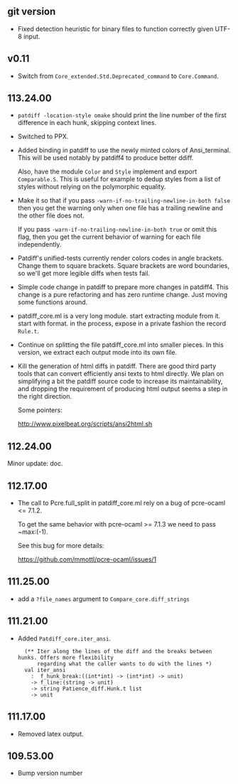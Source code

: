 ## git version

- Fixed detection heuristic for binary files to function correctly given UTF-8
  input.

## v0.11

- Switch from `Core_extended.Std.Deprecated_command` to `Core.Command`.

## 113.24.00

- `patdiff -location-style omake` should print the line number of the
  first difference in each hunk, skipping context lines.

- Switched to PPX.

- Added binding in patdiff to use the newly minted colors of Ansi\_terminal.  This
  will be used notably by patdiff4 to produce better ddiff.

  Also, have the module `Color` and `Style` implement and export `Comparable.S`.
  This is useful for example to dedup styles from a list of styles without relying
  on the polymorphic equality.

- Make it so that if you pass `-warn-if-no-trailing-newline-in-both false`
  then you get the warning only when one file has a trailing newline and
  the other file does not.

  If you pass `-warn-if-no-trailing-newline-in-both true` or omit this
  flag, then you get the current behavior of warning for each file
  independently.

- Patdiff's unified-tests currently render colors codes in angle
  brackets.  Change them to square brackets.  Square brackets are word
  boundaries, so we'll get more legible diffs when tests fail.

- Simple code change in patdiff to prepare more changes in patdiff4.  This change
  is a pure refactoring and has zero runtime change.  Just moving some functions
  around.

- patdiff_core.ml is a very long module.  start extracting module from it.  start
  with format.  in the process, expose in a private fashion the record `Rule.t`.

- Continue on splitting the file patdiff_core.ml into smaller pieces.
  In this version, we extract each output mode into its own file.

- Kill the generation of html diffs in patdiff.  There are good third party tools
  that can convert efficiently ansi texts to html directly.
  We plan on simplifying a bit the patdiff source code to increase its
  maintainability, and dropping the requirement of producing html output seems a
  step in the right direction.

  Some pointers:

  http://www.pixelbeat.org/scripts/ansi2html.sh

## 112.24.00

Minor update: doc.

## 112.17.00

- The call to Pcre.full_split in patdiff_core.ml rely on a bug of
  pcre-ocaml <= 7.1.2.

  To get the same behavior with pcre-ocaml >= 7.1.3 we need to pass
  ~max:(-1).

  See this bug for more details:

     https://github.com/mmottl/pcre-ocaml/issues/1

## 111.25.00

- add a `?file_names` argument to `Compare_core.diff_strings`

## 111.21.00

- Added `Patdiff_core.iter_ansi`.

        (** Iter along the lines of the diff and the breaks between hunks. Offers more flexibility
            regarding what the caller wants to do with the lines *)
        val iter_ansi
          :  f_hunk_break:((int*int) -> (int*int) -> unit)
          -> f_line:(string -> unit)
          -> string Patience_diff.Hunk.t list
          -> unit

## 111.17.00

- Removed latex output.

## 109.53.00

- Bump version number

